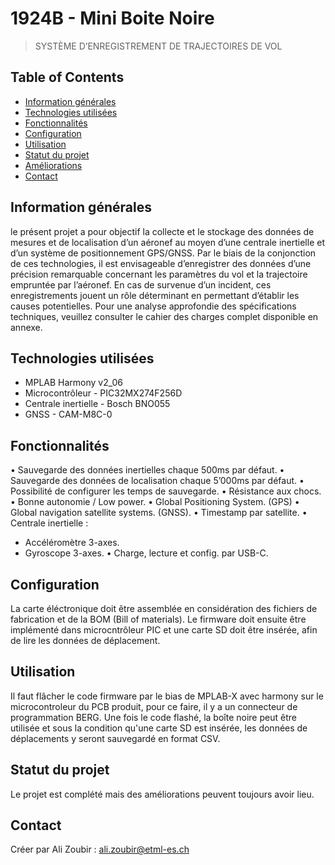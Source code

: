 # 1924B - Mini Boite Noire
> SYSTÈME D’ENREGISTREMENT DE TRAJECTOIRES DE VOL

## Table of Contents
* [Information générales](#information-générales)
* [Technologies utilisées](#technologies-utilisées)
* [Fonctionnalités](#fonctionnalités)
* [Configuration](#configuration)
* [Utilisation](#utilisation)
* [Statut du projet](#statut-du-projet)
* [Améliorations](#améliorations)
* [Contact](#contact)
<!-- * [License](#license) -->


## Information générales
le présent projet a pour objectif la collecte et le stockage des données de
mesures et de localisation d’un aéronef au moyen d’une centrale inertielle et d’un système
de positionnement GPS/GNSS. Par le biais de la conjonction de ces technologies, il est envisageable
d’enregistrer des données d’une précision remarquable concernant les paramètres du vol
et la trajectoire empruntée par l’aéronef. En cas de survenue d’un incident, ces enregistrements
jouent un rôle déterminant en permettant d’établir les causes potentielles. Pour une analyse
approfondie des spécifications techniques, veuillez consulter le cahier des charges complet disponible
en annexe.
<!-- You don't have to answer all the questions - just the ones relevant to your project. -->


## Technologies utilisées
- MPLAB Harmony v2_06
- Microcontrôleur - PIC32MX274F256D
- Centrale inertielle - Bosch BNO055
- GNSS - CAM-M8C-0


## Fonctionnalités
• Sauvegarde des données inertielles chaque 500ms par défaut.
• Sauvegarde des données de localisation chaque 5’000ms par défaut.
• Possibilité de configurer les temps de sauvegarde.
• Résistance aux chocs.
• Bonne autonomie / Low power.
• Global Positioning System. (GPS)
• Global navigation satellite systems. (GNSS).
• Timestamp par satellite.
• Centrale inertielle :
- Accéléromètre 3-axes.
- Gyroscope 3-axes.
• Charge, lecture et config. par USB-C.


## Configuration
La carte éléctronique doit être assemblée en considération des fichiers de fabrication et de la BOM (Bill of materials). Le firmware doit ensuite être implémenté dans microcntrôleur PIC et une carte SD doit être insérée, afin de lire les données de déplacement.


## Utilisation
Il faut flâcher le code firmware par le bias de MPLAB-X avec harmony sur le microcontroleur du PCB produit, pour ce faire, il y a un connecteur de programmation BERG. Une fois le code flashé, la boîte noire peut être utilisée et sous la condition qu'une carte SD est insérée, les données de déplacements y seront sauvegardé en format CSV.


## Statut du projet
Le projet est complété mais des améliorations peuvent toujours avoir lieu.


## Contact
Créer par Ali Zoubir : ali.zoubir@etml-es.ch


